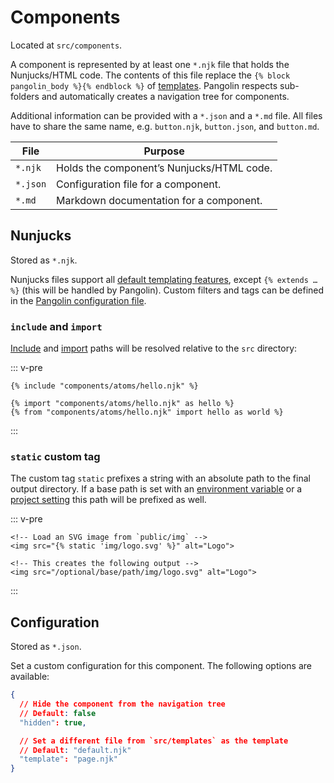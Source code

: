 # Components

Located at `src/components`.

A component is represented by at least one `*.njk` file that holds the Nunjucks/HTML code.
The contents of this file replace the `{% block pangolin_body %}{% endblock %}` of [templates](templates.md).
Pangolin respects sub-folders and automatically creates a navigation tree for components.

Additional information can be provided with a `*.json` and a `*.md` file.
All files have to share the same name, e.g. `button.njk`, `button.json`, and `button.md`.

| File     | Purpose                                                           |
|----------|-------------------------------------------------------------------|
| `*.njk`  | Holds the component’s Nunjucks/HTML code.                         |
| `*.json` | <Badge text="Optional" /> Configuration file for a component.     |
| `*.md`   | <Badge text="Optional" /> Markdown documentation for a component. |

## Nunjucks

Stored as `*.njk`.

Nunjucks files support all [default templating features](https://mozilla.github.io/nunjucks/templating.html),
except `{% extends … %}` (this will be handled by Pangolin). Custom filters and
tags can be defined in the [Pangolin configuration file](configuration.html#nunjucks-settings).

### `include` and `import`

[Include](https://mozilla.github.io/nunjucks/templating.html#include) and
[import](https://mozilla.github.io/nunjucks/templating.html#import) paths
will be resolved relative to the `src` directory:

::: v-pre
```django
{% include "components/atoms/hello.njk" %}

{% import "components/atoms/hello.njk" as hello %}
{% from "components/atoms/hello.njk" import hello as world %}
```
:::

### `static` custom tag

The custom tag `static` prefixes a string with an absolute path to the final output directory.
If a base path is set with an [environment variable](configuration.md#environment-variables)
or a [project setting](configuration.html#project-settings) this path will be prefixed as well.

::: v-pre
```django
<!-- Load an SVG image from `public/img` -->
<img src="{% static 'img/logo.svg' %}" alt="Logo">

<!-- This creates the following output -->
<img src="/optional/base/path/img/logo.svg" alt="Logo">
```
:::

## Configuration <Badge text="Optional" />

Stored as `*.json`.

Set a custom configuration for this component. The following options are available:

```json
{
  // Hide the component from the navigation tree
  // Default: false
  "hidden": true,

  // Set a different file from `src/templates` as the template
  // Default: "default.njk"
  "template": "page.njk"
}
```
